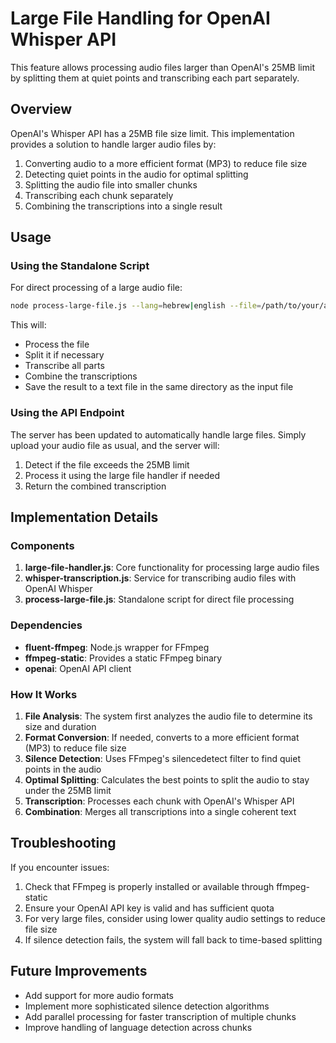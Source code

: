 # Large File Handling for OpenAI Whisper API

This feature allows processing audio files larger than OpenAI's 25MB limit by splitting them at quiet points and transcribing each part separately.

## Overview

OpenAI's Whisper API has a 25MB file size limit. This implementation provides a solution to handle larger audio files by:

1. Converting audio to a more efficient format (MP3) to reduce file size
2. Detecting quiet points in the audio for optimal splitting
3. Splitting the audio file into smaller chunks
4. Transcribing each chunk separately
5. Combining the transcriptions into a single result

## Usage

### Using the Standalone Script

For direct processing of a large audio file:

```bash
node process-large-file.js --lang=hebrew|english --file=/path/to/your/audio-file.webm
```

This will:
- Process the file
- Split it if necessary
- Transcribe all parts
- Combine the transcriptions
- Save the result to a text file in the same directory as the input file

### Using the API Endpoint

The server has been updated to automatically handle large files. Simply upload your audio file as usual, and the server will:

1. Detect if the file exceeds the 25MB limit
2. Process it using the large file handler if needed
3. Return the combined transcription

## Implementation Details

### Components

1. **large-file-handler.js**: Core functionality for processing large audio files
2. **whisper-transcription.js**: Service for transcribing audio files with OpenAI Whisper
3. **process-large-file.js**: Standalone script for direct file processing

### Dependencies

- **fluent-ffmpeg**: Node.js wrapper for FFmpeg
- **ffmpeg-static**: Provides a static FFmpeg binary
- **openai**: OpenAI API client

### How It Works

1. **File Analysis**: The system first analyzes the audio file to determine its size and duration
2. **Format Conversion**: If needed, converts to a more efficient format (MP3) to reduce file size
3. **Silence Detection**: Uses FFmpeg's silencedetect filter to find quiet points in the audio
4. **Optimal Splitting**: Calculates the best points to split the audio to stay under the 25MB limit
5. **Transcription**: Processes each chunk with OpenAI's Whisper API
6. **Combination**: Merges all transcriptions into a single coherent text

## Troubleshooting

If you encounter issues:

1. Check that FFmpeg is properly installed or available through ffmpeg-static
2. Ensure your OpenAI API key is valid and has sufficient quota
3. For very large files, consider using lower quality audio settings to reduce file size
4. If silence detection fails, the system will fall back to time-based splitting

## Future Improvements

- Add support for more audio formats
- Implement more sophisticated silence detection algorithms
- Add parallel processing for faster transcription of multiple chunks
- Improve handling of language detection across chunks
